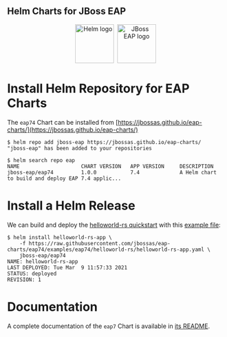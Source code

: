 ## Helm Charts for JBoss EAP

<p align="center">
  <a href="https://helm.sh"><img src="https://helm.sh/img/helm.svg" alt="Helm logo" title="WildFly" height="90"/></a>&nbsp;
  <a href="https://www.redhat.com/en/technologies/jboss-middleware/application-platform"><img src="https://developers.redhat.com/blog/wp-content/uploads/2020/06/Logo-Red_Hat-JBoss_Enterprise_Application_Platform-B-Standard-RGB.png" alt="JBoss EAP logo" title="EAP" height="90"/></a>
</p>

# Install Helm Repository for EAP Charts

The `eap74` Chart can be installed from [https://jbossas.github.io/eap-charts/](https://jbossas.github.io/eap-charts/)

```
$ helm repo add jboss-eap https://jbossas.github.io/eap-charts/
"jboss-eap" has been added to your repositories

$ helm search repo eap
NAME                    CHART VERSION   APP VERSION     DESCRIPTION
jboss-eap/eap74         1.0.0           7.4             A Helm chart to build and deploy EAP 7.4 applic...
````

# Install a Helm Release

We can build and deploy the [helloworld-rs quickstart](https://github.com/jboss-developer/jboss-eap-quickstarts/tree/7.4.x/helloworld-rs) with this [example file](https://raw.githubusercontent.com/jbossas/eap-charts/eap74/examples/eap74/helloworld-rs/helloworld-rs-app.yaml):

```
$ helm install helloworld-rs-app \
    -f https://raw.githubusercontent.com/jbossas/eap-charts/eap74/examples/eap74/helloworld-rs/helloworld-rs-app.yaml \
    jboss-eap/eap74
NAME: helloworld-rs-app
LAST DEPLOYED: Tue Mar  9 11:57:33 2021
STATUS: deployed
REVISION: 1
```

# Documentation

A complete documentation of the `eap7` Chart is available in [its README](https://github.com/jbossas/eap-charts/blob/eap74/charts/eap74/README.md).
